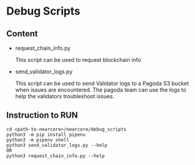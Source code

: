 # Debug Scripts
## Content
* request_chain_info.py

  This script can be used to request blockchain info
* send_validator_logs.py


  This script can be used to send Validator logs to a Pagoda  S3 bucket when issues are encountered. The pagoda team can use the logs to help the validators troubleshoot issues.


## Instruction to RUN

  ```
  cd <path-to-nearcore>/nearcore/debug_scripts
  python3 -m pip install pipenv
  python3 -m pipenv shell
  python3 send_validator_logs.py --help
  OR
  python3 request_chain_info.py --help
  ```

